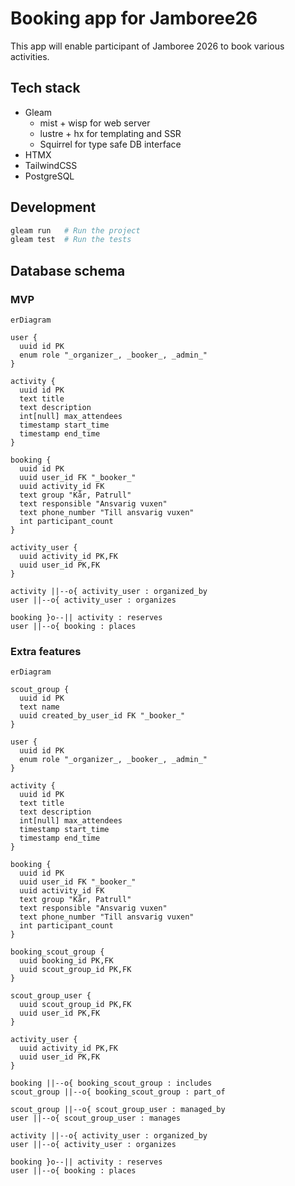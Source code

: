 # Booking app for Jamboree26

This app will enable participant of Jamboree 2026 to book various activities.

## Tech stack

- Gleam
  - mist + wisp for web server
  - lustre + hx for templating and SSR
  - Squirrel for type safe DB interface
- HTMX
- TailwindCSS
- PostgreSQL

## Development

```sh
gleam run   # Run the project
gleam test  # Run the tests
```

## Database schema

### MVP

```mermaid
erDiagram

user {
  uuid id PK
  enum role "_organizer_, _booker_, _admin_"
}

activity {
  uuid id PK
  text title
  text description
  int[null] max_attendees
  timestamp start_time
  timestamp end_time
}

booking {
  uuid id PK
  uuid user_id FK "_booker_"
  uuid activity_id FK
  text group "Kår, Patrull"
  text responsible "Ansvarig vuxen"
  text phone_number "Till ansvarig vuxen"
  int participant_count
}

activity_user {
  uuid activity_id PK,FK
  uuid user_id PK,FK
}

activity ||--o{ activity_user : organized_by
user ||--o{ activity_user : organizes

booking }o--|| activity : reserves
user ||--o{ booking : places
```

### Extra features

```mermaid
erDiagram

scout_group {
  uuid id PK
  text name
  uuid created_by_user_id FK "_booker_"
}

user {
  uuid id PK
  enum role "_organizer_, _booker_, _admin_"
}

activity {
  uuid id PK
  text title
  text description
  int[null] max_attendees
  timestamp start_time
  timestamp end_time
}

booking {
  uuid id PK
  uuid user_id FK "_booker_"
  uuid activity_id FK
  text group "Kår, Patrull"
  text responsible "Ansvarig vuxen"
  text phone_number "Till ansvarig vuxen"
  int participant_count
}

booking_scout_group {
  uuid booking_id PK,FK
  uuid scout_group_id PK,FK
}

scout_group_user {
  uuid scout_group_id PK,FK
  uuid user_id PK,FK
}

activity_user {
  uuid activity_id PK,FK
  uuid user_id PK,FK
}

booking ||--o{ booking_scout_group : includes
scout_group ||--o{ booking_scout_group : part_of

scout_group ||--o{ scout_group_user : managed_by
user ||--o{ scout_group_user : manages

activity ||--o{ activity_user : organized_by
user ||--o{ activity_user : organizes

booking }o--|| activity : reserves
user ||--o{ booking : places
```
